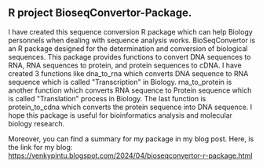 ## R project BioseqConvertor-Package. 

I have created this sequence conversion R package which can help Biology personnels when dealing with sequence analysis works.
BioSeqConvertor is an R package designed for the determination and conversion of biological sequences. 
This package provides functions to convert DNA sequences to RNA, RNA sequences to protein, and protein sequences to cDNA. 
I have created 3 functions like dna_to_rna which converts DNA sequence to RNA sequence which is called "Transcription" in Biology.
rna_to_protein is another function which converts RNA sequence to Protein sequence which is called "Translation" process in Biology.
The last function is protein_to_cdna which converts the protein sequence into DNA sequence.
I hope this package is useful for bioinformatics analysis and molecular biology research.

Moreover, you can find a summary for my package in my blog post. Here, is the link for my blog: 
https://venkypintu.blogspot.com/2024/04/bioseqconvertor-r-package.html
